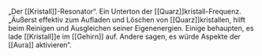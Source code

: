 „Der [[Kristall]]-Resonator“. Ein Unterton der [[Quarz]]kristall-Frequenz. „Äußerst effektiv zum Aufladen und Löschen von [[Quarz]]kristallen, hilft beim Reinigen und Ausgleichen seiner Eigenenergien. Einige behaupten, es lade [[Kristall]]e im [[Gehirn]] auf. Andere sagen, es würde Aspekte der [[Aura]] aktivieren“.